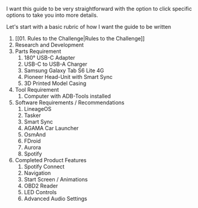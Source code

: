 I want this guide to be very straightforward with the option to click specific options to take you into more details. 

Let's start with a basic rubric of how I want the guide to be written

1. [[01. Rules to the Challenge|Rules to the Challenge]]
2. Research and Development
3. Parts Requirement
	1. 180° USB-C Adapter
	2. USB-C to USB-A Charger
	3. Samsung Galaxy Tab S6 Lite 4G
	4. Pioneer Head-Unit with Smart Sync
	5. 3D Printed Model Casing
4. Tool Requirement
	1. Computer with ADB-Tools installed
5. Software Requirements / Recommendations
	1. LineageOS
	2. Tasker
	3. Smart Sync
	4. AGAMA Car Launcher
	5. OsmAnd
	6. FDroid
	7. Aurora
	8. Spotify
7. Completed Product Features
	1. Spotify Connect
	2. Navigation
	3. Start Screen / Animations
	4. OBD2 Reader
	5. LED Controls
	6. Advanced Audio Settings

